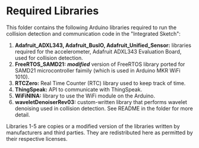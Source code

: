 # Required Libraries

This folder contains the following Arduino libraries required to run the collision detection and communication code in the "Integrated Sketch": 
1. **Adafruit_ADXL343, Adafruit_BusIO, Adafruit_Unified_Sensor:** libraries required for the accelerometer, Adafruit ADXL343 Evaluation Board, used for collision detection. 
2. **FreeRTOS_SAMD21:** ***modified*** version of FreeRTOS library ported for SAMD21 microcontroller faimily (which is used in Arduino MKR WiFi 1010). 
3. **RTCZero:** Real Time Counter (RTC) library used to keep track of time. 
4. **ThingSpeak:** API to communicate with ThingSpeak. 
5. **WiFiNINA:** library to use the WiFi module on the Arduino. 
6. **waveletDenoiserRev03:** custom-written library that performs wavelet denoising used in collision detection. See README in the folder for more detail. 

Libraries 1-5 are copies or a modified version of the libraries written by manufacturers and third parties. They are redistributed here as permitted by their respective licenses. 
